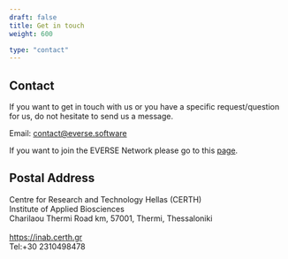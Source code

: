 ```yaml
---
draft: false
title: Get in touch
weight: 600

type: "contact"
---
```


## Contact

If you want to get in touch with us or you have a specific request/question for us, do not hesitate to send us a message.

Email: [contact@everse.software](mailto:contact@everse.software)

If you want to join the EVERSE Network please go to this [page](/network).

## Postal Address

Centre for Research and Technology Hellas (CERTH)<br>
Institute of Applied Biosciences<br>
Charilaou Thermi Road km, 57001, Thermi, Thessaloniki<br>
<br>
https://inab.certh.gr<br>
Tel:+30 2310498478
